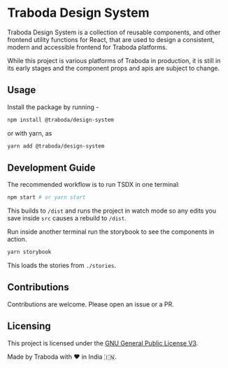 # Traboda Design System

Traboda Design System is a collection of reusable components, and other frontend utility functions for React, 
that are used to design a consistent, modern and accessible frontend for Traboda platforms.

While this project is various platforms of Traboda in production, it is still in its early stages and 
the component props and apis are subject to change.

## Usage

Install the package by running - 
```bash
npm install @traboda/design-system
```
or with yarn, as 
```bash
yarn add @traboda/design-system
```

## Development Guide

The recommended workflow is to run TSDX in one terminal:

```bash
npm start # or yarn start
```

This builds to `/dist` and runs the project in watch mode so any edits you save inside `src` causes a rebuild to `/dist`.

Run inside another terminal run the storybook to see the components in action.

```bash
yarn storybook
```

This loads the stories from `./stories`.

## Contributions

Contributions are welcome. Please open an issue or a PR.

## Licensing

This project is licensed under the [GNU General Public License V3](LICENSE).

Made by Traboda with ❤️ in India 🇮🇳.